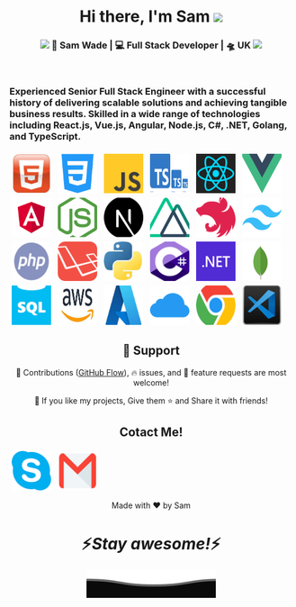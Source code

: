 <div align="center">
   <h1>Hi there, I'm Sam <img src="https://media.giphy.com/media/hvRJCLFzcasrR4ia7z/giphy.gif" width="25px"> </h1>
</div>

<div align="center">
<h3><img src="https://media.giphy.com/media/WUlplcMpOCEmTGBtBW/giphy.gif" width="30"> 🙎 Sam Wade | 💻 Full Stack Developer | 🛸 UK <img src="https://media.giphy.com/media/WUlplcMpOCEmTGBtBW/giphy.gif" width="30"></h3>
</div>

<br />
<p>
  <h3> Experienced Senior Full Stack Engineer with a successful history of delivering scalable solutions and achieving tangible business results. Skilled in a wide range of technologies including React.js, Vue.js, Angular, Node.js, C#, .NET, Golang, and TypeScript. </h3>
</p>

<div>
  <!-- For more icons please follow  https://github.com/MikeCodesDotNET/ColoredBadges -->
  <img src="https://raw.githubusercontent.com/BinAhmad123/BinAhmad123/main/svg/dev/html.jfif" alt="html" style="vertical-align:top; margin:4px; width:70px; height:70px">
  <img src="https://raw.githubusercontent.com/BinAhmad123/BinAhmad123/main/svg/dev/css.png" alt="css" style="vertical-align:top; margin:4px; width:70px; height:70px">
  <img src="https://raw.githubusercontent.com/BinAhmad123/BinAhmad123/main/svg/dev/js.png" alt="javascript" style="vertical-align:top; margin:4px; width:70px; height:70px">
  <img src="https://raw.githubusercontent.com/BinAhmad123/BinAhmad123/main/svg/dev/typescript.png" alt="typescript" style="vertical-align:top; margin:4px; width:70px; height:70px">
  <img src="https://raw.githubusercontent.com/BinAhmad123/BinAhmad123/main/svg/dev/react.png" alt="react" style="vertical-align:top; margin:4px; width:70px; height:70px">
  <img src="https://raw.githubusercontent.com/BinAhmad123/BinAhmad123/main/svg/dev/vue.png" alt="vue" style="vertical-align:top; margin:4px; width:70px; height:70px">
  <img src="https://raw.githubusercontent.com/BinAhmad123/BinAhmad123/main/svg/dev/angular.png" alt="angular" style="vertical-align:top; margin:4px; width:70px; height:70px">
  <img src="https://raw.githubusercontent.com/BinAhmad123/BinAhmad123/main/svg/dev/nodejs.png" alt="nodejs" style="vertical-align:top; margin:4px; width:70px; height:70px">
  <img src="https://raw.githubusercontent.com/BinAhmad123/BinAhmad123/main/svg/dev/nextjs.png" alt="nextjs" style="vertical-align:top; margin:4px; width:70px; height:70px">
  <img src="https://raw.githubusercontent.com/BinAhmad123/BinAhmad123/main/svg/dev/nuxtjs.png" alt="nuxtjs" style="vertical-align:top; margin:4px; width:70px; height:70px">
  <img src="https://raw.githubusercontent.com/BinAhmad123/BinAhmad123/main/svg/dev/nestjs.png" alt="nestjs" style="vertical-align:top; margin:4px; width:70px; height:70px">
  <img src="https://raw.githubusercontent.com/BinAhmad123/BinAhmad123/main/svg/dev/tailwindcss.png" alt="tailwindcss" style="vertical-align:top; margin:4px; width:70px; height:70px">
  <img src="https://raw.githubusercontent.com/BinAhmad123/BinAhmad123/main/svg/dev/php.png" alt="php" style="vertical-align:top; margin:4px; width:70px; height:70px">
  <img src="https://raw.githubusercontent.com/BinAhmad123/BinAhmad123/main/svg/dev/laravel.png" alt="laravel" style="vertical-align:top; margin:4px; width:70px; height:70px">
  <img src="https://raw.githubusercontent.com/BinAhmad123/BinAhmad123/main/svg/dev/python.jfif" alt="python" style="vertical-align:top; margin:4px; width:70px; height:70px">
  <img src="https://raw.githubusercontent.com/BinAhmad123/BinAhmad123/main/svg/dev/csharp.png" alt="csharp" style="vertical-align:top; margin:4px; width:70px; height:70px">
  <img src="https://raw.githubusercontent.com/BinAhmad123/BinAhmad123/main/svg/dev/.net.png" alt=".net" style="vertical-align:top; margin:4px; width:70px; height:70px">
  <img src="https://raw.githubusercontent.com/BinAhmad123/BinAhmad123/main/svg/dev/mongodb.png" alt="mongodb" style="vertical-align:top; margin:4px; width:70px; height:70px">
  <img src="https://raw.githubusercontent.com/BinAhmad123/BinAhmad123/main/svg/dev/sql.png" alt="sql" style="vertical-align:top; margin:4px; width:70px; height:70px">
  <img src="https://raw.githubusercontent.com/BinAhmad123/BinAhmad123/main/svg/dev/aws.jfif" alt="aws" style="vertical-align:top; margin:4px; width:70px; height:70px">
  <img src="https://raw.githubusercontent.com/BinAhmad123/BinAhmad123/main/svg/dev/azure.jfif" alt="azure" style="vertical-align:top; margin:4px; width:70px; height:70px">
  <img src="https://raw.githubusercontent.com/BinAhmad123/BinAhmad123/main/svg/dev/cloud.png" alt="cloud" style="vertical-align:top; margin:4px; width:70px; height:70px">
  <img src="https://raw.githubusercontent.com/BinAhmad123/BinAhmad123/main/svg/dev/chrome.png" alt="chrome" style="vertical-align:top; margin:4px; width:70px; height:70px">
  <img src="https://raw.githubusercontent.com/BinAhmad123/BinAhmad123/main/svg/dev/vs.jfif" alt="vscode" style="vertical-align:top; margin:4px; width:70px; height:70px">

</div>

<h2 align="center">🤝 Support</h2>

<p align="center">🎀 Contributions (<a href="https://guides.github.com/introduction/flow" title="GitHub flow">GitHub Flow</a>), 🔥 issues, and 🥮 feature requests are most welcome!</p>

<p align="center">💙 If you like my projects, Give them ⭐ and Share it with friends!</p>
</p>

<p align="center">
  <h2 align="center">Cotact Me!</h2>
</p>

<a href="https://join.skype.com/EafVuDsyIX9f/" alt="contact me"><img src="https://raw.githubusercontent.com/BinAhmad123/BinAhmad123/main/svg/social/skype.png" style="vertical-align:top; margin:4px; width:70px; height:70px"></a>
<a href="https://mail.google.com/mail/u/0/?fs=1&tf=cm&source=mailto&to=ahmadlevin.34@gmail.com" alt="contact me"><img src="https://raw.githubusercontent.com/BinAhmad123/BinAhmad123/main/svg/social/mail.png" style="vertical-align:top; margin:4px; width:70px; height:70px"></a>

<p align="center">Made with ❤️ by Sam</p>

<h1 align='center'>⚡️<i>Stay awesome!</i>⚡️</h1>

<p align="center">
  <img src="https://raw.githubusercontent.com/BinAhmad123/BinAhmad123/Update/svg/Bottom.svg" alt="Github Stats" />
</p>
